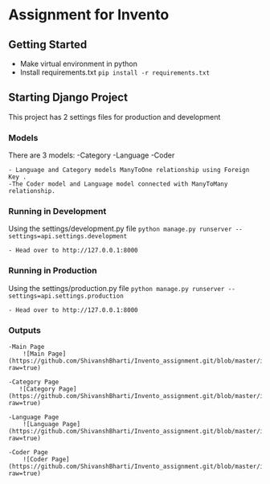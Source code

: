 # Assignment for Invento

## Getting Started
 - Make virtual environment in python
 - Install requirements.txt
    `pip install -r requirements.txt`


## Starting Django Project

This project has 2 settings files for production and development


### Models
There are 3 models:
    -Category
    -Language
    -Coder

    - Language and Category models ManyToOne relationship using Foreign Key .
    -The Coder model and Language model connected with ManyToMany relationship.

### Running in Development
Using the settings/development.py file
    `python manage.py runserver --settings=api.settings.development`

    - Head over to http://127.0.0.1:8000



### Running in Production
Using the settings/production.py file
    `python manage.py runserver --settings=api.settings.production`

    - Head over to http://127.0.0.1:8000

### Outputs
    -Main Page 
        ![Main Page](https://github.com/ShivanshBharti/Invento_assignment.git/blob/master/images/Base.png?raw=true)
    
    -Category Page
       ![Category Page](https://github.com/ShivanshBharti/Invento_assignment.git/blob/master/images/Category.png?raw=true)
    
    -Language Page
        ![Language Page](https://github.com/ShivanshBharti/Invento_assignment.git/blob/master/images/Language.png?raw=true)

    -Coder Page
        ![Coder Page](https://github.com/ShivanshBharti/Invento_assignment.git/blob/master/images/Coder.png?raw=true)

